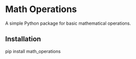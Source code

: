 # Math Operations

A simple Python package for basic mathematical operations.

## Installation

pip install math_operations
